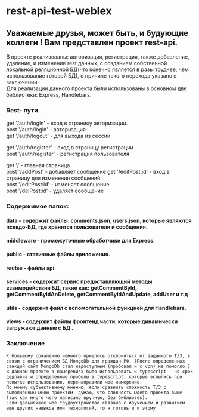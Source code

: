 # rest-api-test-weblex  
  
  ## Уважаемые друзья, может быть, и будующие коллеги ! Вам представлен проект rest-api.  
  В проекте реализованы: авторизация, регистрация, также добавление, удаление, и изменение rest данных, с созданием собственной локальной реляционной БД(что конечно является в разы труднее, чем использование готовой БД), о причине такого перехода указано в заключении.  
  Для реализации данного проекта были использованы в основном две библиотеки: Express, Handlebars.  
    
      
   ### Rest- пути  
   get '/auth/login' - вход в страницу авторизации.    
   post '/auth/login' - авторизация  
   get '/auth/logout' - для выхода из сессии  
     
     
   get '/auth/register' - вход в страницу регистрации  
   post '/auth/register' - регистрация пользователя  
     
   get '/'- главная страница  
   post '/addPost' - добавляет сообщение
   get '/editPost:id' - вход в страницу для изменения сообщений  
   post '/editPost:id' - изменяет сообщение  
   post '/delPost:id' - удаляет сообщение
   
   
   
     
       
   ### Содержимое папок:  
   #### data - содержит файлы: comments.json, users.json, которые являются псевдо-БД, где хранятся пользователи и сообщения.
   #### middleware - промежуточные обработчики для Express.  
   #### public - статичные файлы приложения.  
   #### routes - файлы api. 
   #### services - содержит сервис предоставляющий методы взаимодействия БД, такие как: getCommentById, getCommentByIdAnDelete, getCommentByIdAndUpdate, addUser и т.д  
   #### utils - содержит файл с вспомогательной функцией для Handlebars.
   #### views - содержит файлы фронтенд части, которые динамически загружают данные с БД .
   
   ### Заключение 
    К большому сожалению немного пришлось отклониться от заданного Т/З, в связи с ограничением БД MongoDb для граждан РФ. (После определенных санкций сайт MongoDb стал недоступным (пробовал и c vpn) не помогло.)
    В данном проекте в намерениях было использовать и typescript - но срок дедлайна и определенные пробелы в typescript, которые вспылись при попытке использования, перенаправили мое намерение.  
    По моему субъективному мнению, если сравнить сложность Т/З с выполненным мною проектом, думаю, что сложность моего проекта выше (так как много чего написано вручную, без библиотек).  
    Если дальнейшее мое трудоустройство связано с изучением и развитием еще других навыков или технологий, то я готовь и к этому
    
    
   
   

   
   
